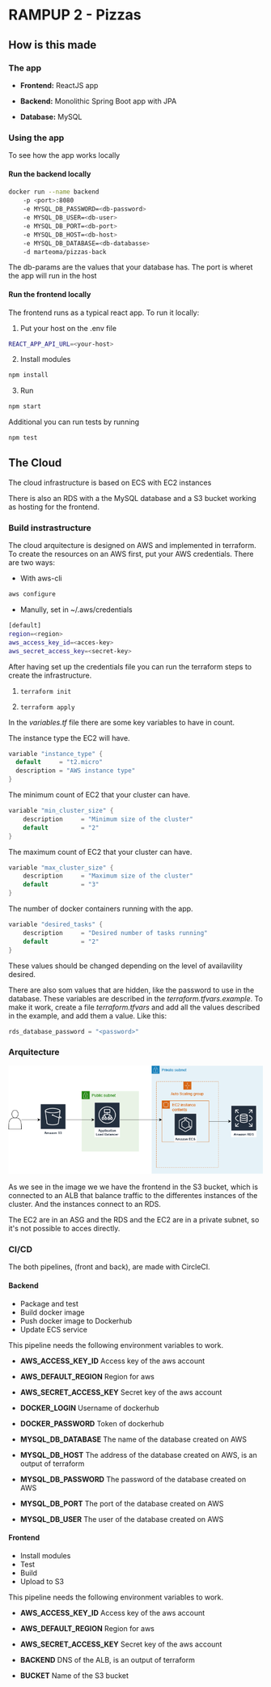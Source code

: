 # RAMPUP 2 - Pizzas

## How is this made

### The app

* __Frontend:__ ReactJS app

* __Backend:__ Monolithic Spring Boot app with JPA

* __Database:__ MySQL

### Using the app

To see how the app works locally

#### Run the backend locally

```bash
docker run --name backend
    -p <port>:8080
    -e MYSQL_DB_PASSWORD=<db-password>
    -e MYSQL_DB_USER=<db-user>
    -e MYSQL_DB_PORT=<db-port>
    -e MYSQL_DB_HOST=<db-host>
    -e MYSQL_DB_DATABASE=<db-databasse>
    -d marteoma/pizzas-back
```

The db-params are the values that your database has.
The port is wheret the app will run in the host

#### Run the frontend locally

The frontend runs as a typical react app.
To run it locally:

1. Put your host on the .env file

```bash
REACT_APP_API_URL=<your-host>
```

2. Install modules

```bash
npm install
```

3. Run

```bash
npm start
```

Additional you can run tests by running

```bash
npm test
```

## The Cloud

The cloud infrastructure is based on ECS with EC2 instances

There is also an RDS with a the MySQL database and a S3 bucket working as hosting for the frontend.

### Build instrastructure

The cloud arquitecture is designed on AWS and implemented in terraform.
To create the resources on an AWS first, put your AWS credentials. There are two ways:

* With aws-cli

```bash
aws configure
```

* Manully, set in ~/.aws/credentials

```bash
[default]
region=<region>
aws_access_key_id=<acces-key>
aws_secret_access_key=<secret-key>
```

After having set up the credentials file you can run the terraform steps to create the infrastructure.

1. ```terraform init```

2. ```terraform apply```

In the _variables.tf_ file there are some key variables to have in count.

The instance type the EC2 will have.
```H
variable "instance_type" {
  default     = "t2.micro"
  description = "AWS instance type"
}
```

The minimum count of EC2 that your cluster can have.
```H
variable "min_cluster_size" {
    description     = "Minimum size of the cluster"
    default         = "2"
}
```

The maximum count of EC2 that your cluster can have.
```H
variable "max_cluster_size" {
    description     = "Maximum size of the cluster"
    default         = "3"
}
```

The number of docker containers running with the app.
```H
variable "desired_tasks" {
    description     = "Desired number of tasks running"
    default         = "2"
}
```

These values should be changed depending on the level of availavility desired.

There are also som values that are hidden, like the password to use in the database. These variables are described in the _terraform.tfvars.example_. To make it work, create a file _terraform.tfvars_ and add all the values described in the example, and add them a value. Like this:

```H
rds_database_password = "<password>"
```

### Arquitecture

![Arquitecture](Arquitecture.png)

As we see in the image we we have the frontend in the S3 bucket, which is connected to an ALB that balance traffic to the differentes instances of the cluster. And the instances connect to an RDS.

The EC2 are in an ASG and the RDS and the EC2 are in a private subnet, so it's not possible to acces directly.

### CI/CD

The both pipelines, (front and back), are made with CircleCI.

#### Backend

* Package and test
* Build docker image
* Push docker image to Dockerhub
* Update ECS service

This pipeline needs the following environment variables to work.

* __AWS_ACCESS_KEY_ID__ Access key of the aws account

* __AWS_DEFAULT_REGION__ Region for aws

* __AWS_SECRET_ACCESS_KEY__ Secret key of the aws account

* __DOCKER_LOGIN__ Username of dockerhub

* __DOCKER_PASSWORD__ Token of dockerhub

* __MYSQL_DB_DATABASE__ The name of the database created on AWS

* __MYSQL_DB_HOST__ The address of the database created on AWS, is an output of terraform

* __MYSQL_DB_PASSWORD__ The password of the database created on AWS

* __MYSQL_DB_PORT__ The port of the database created on AWS

* __MYSQL_DB_USER__ The user of the database created on AWS

#### Frontend

* Install modules
* Test
* Build
* Upload to S3

This pipeline needs the following environment variables to work.

* __AWS_ACCESS_KEY_ID__ Access key of the aws account

* __AWS_DEFAULT_REGION__ Region for aws

* __AWS_SECRET_ACCESS_KEY__ Secret key of the aws account

* __BACKEND__ DNS of the ALB, is an output of terraform

* __BUCKET__ Name of the S3 bucket

